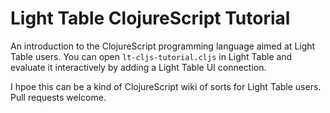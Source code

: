 # Light Table ClojureScript Tutorial

An introduction to the ClojureScript programming language aimed at Light Table
users. You can open `lt-cljs-tutorial.cljs` in Light Table and evaluate it
interactively by adding a Light Table UI connection.

I hpoe this can be a kind of ClojureScript wiki of sorts for Light Table users.
Pull requests welcome.